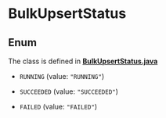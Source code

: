 

# BulkUpsertStatus

## Enum

The class is defined in **[BulkUpsertStatus.java](../../src/main/java/org/openapitools/model/BulkUpsertStatus.java)**


* `RUNNING` (value: `"RUNNING"`)

* `SUCCEEDED` (value: `"SUCCEEDED"`)

* `FAILED` (value: `"FAILED"`)




